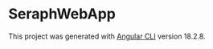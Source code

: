 # SeraphWebApp

This project was generated with [Angular CLI](https://github.com/angular/angular-cli) version 18.2.8.
